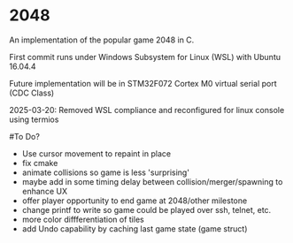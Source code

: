 # 2048

An implementation of the popular game 2048 in C.

First commit runs under Windows Subsystem for Linux (WSL) with Ubuntu 16.04.4

Future implementation will be in STM32F072 Cortex M0 virtual serial port (CDC Class)

2025-03-20: Removed WSL compliance and reconfigured for linux console using termios

#To Do?
- Use cursor movement to repaint in place
- fix cmake
- animate collisions so game is less 'surprising'
- maybe add in some timing delay between collision/merger/spawning to enhance UX
- offer player opportunity to end game at 2048/other milestone
- change printf to write so game could be played over ssh, telnet, etc.
- more color diffferentiation of tiles
- add Undo capability by caching last game state (game struct)
